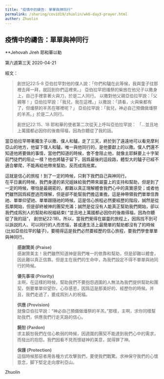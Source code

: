```yaml
---
title: "疫情中的禱告: 單單與神同行"
permalink: /sharing/covid19/zhuolin/wk6-day3-prayer.html
auther: Zhuolin
---
```

## 疫情中的禱告：單單與神同行
**Jehovah Jireh 耶和華以勒  

第六週第三天 2020-04-21  

經文：  
>
> 創世記22:5-8 亞伯拉罕對他的僕人說：「你們和驢在此等候，我與童子往那裡去拜一拜，就回到你們這裡來。」 亞伯拉罕把燔祭的柴放在他兒子以撒身上，自己手裡拿著火與刀，於是二人同行。 以撒對他父親亞伯拉罕說：「父親哪！」亞伯拉罕說：「我兒，我在這裡。」以撒說：「請看，火與柴都有了，但燔祭的羊羔在哪裡呢？」 亞伯拉罕說：「我兒，神必自己預備做燔祭的羊羔。」於是二人同行。  
>
> 創世記22:15、18 耶和華的使者第二次從天上呼叫亞伯拉罕說： 「…並且地上萬國都必因你的後裔得福，因為你聽從了我的話。  

當亞伯拉罕帶著獨生子以撒、僕人和驢，走了三天，終於到了遠遠地可以看見摩利亞山的地方，他留下僕人和驢，唯一與他同行的，是他要獻上的以撒。僕人們還不知道他將要做的事情，當他們知道的時候，會不會阻止他，就像主耶穌要上十字架前門徒們的阻止一樣？他也將驢子留下，因爲最後的這段路，體型大的驢子已經不適合攀爬，不能再給他帶來幫助，反而成爲拖累。   

這就是信心的旅程！到了一定的時候，只剩下我們自己與神同行。  
  在平日裏的時候，我們身邊的弟兄姐妹給我們帶來屬靈上的支持和幫助，但是到了一定的時候，哪怕是最親密的，都難以真正理解體會我們心中的真實感受；或者他們雖然因爲經歷過而理解，但是卻不能幫我們擔這重擔。這是神帶領我們單單信靠祂、單單仰望祂、單單跟隨祂的時候。這是信心旅程必然要經歷的階段，誠然是從孤單開始，但是卻終被神的團契充滿；誠然是從沒有人能真正幫助我們開始，卻以我們成爲別人的幫助和祝福結束( “並且地上萬國都必因你的後裔得福，因為你聽從了我的話”， 創世紀22:18)。所以，當我們覺得在屬靈的旅程上，因爲找不到可以訴説的人、可以同行的人而苦惱，甚或連生活上最簡單的幫助都沒有了的時候(比如亞伯拉罕的驢子)，要曉得這是我們必然要經歷的信心旅程，要我們學會單單與神同行。  

> **感謝贊美 (Praise)**  
> 感謝贊美主！我們雖然知道神是我們唯一的依靠和幫助，但是卻難以體會，因此難以真正信靠。但是主在我們的生命中，為我們設定不得不單單與祂同行的時候。  
>
> **優先事項 (Priority)**  
>主啊，在這樣的時候，幫助我們不要抱怨週圍的人無法為我們提供幫助和團契，倒要單單仰望你，心存感恩，因爲這是那美好的、經歷你的時候。并且，我們走過了，要成爲別人的祝福。  
>
> **供應 (Provision)**  
>就像亞伯拉罕說：“神必自己預備做燔祭的羊羔。”那樣，主啊，求你同樣幫助我們，供應我們行走天路的信心。  
>
> **饒恕 (Pardon)**  
>求主饒恕我們在信心軟弱的時候，因週圍的團契不能達到我們心中的需求，而發出的抱怨。我們因看不見而懷疑神的美意，就得罪了神。  
>
> **保護 (Protection)**  
>這個時候那惡者用各種方式攻擊我們，要使我們戰驚。求神保守我們的心懷意念，脚下堅定走向摩利亞山。  

Zhuolin  
